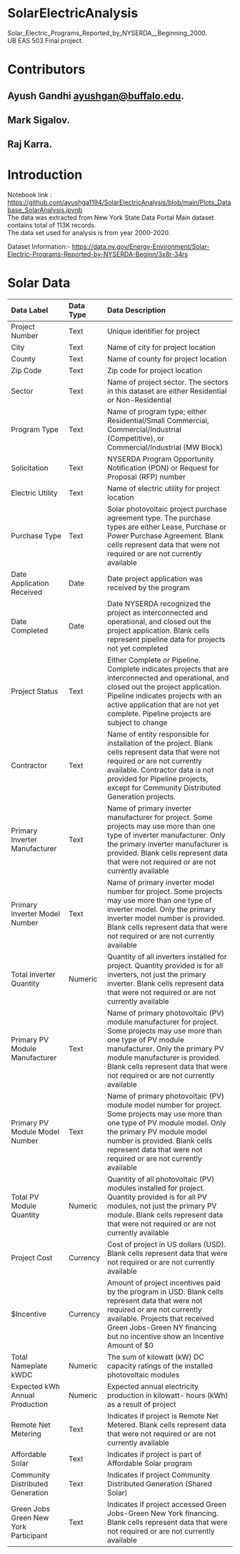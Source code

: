 # SolarElectricAnalysis
Solar_Electric_Programs_Reported_by_NYSERDA__Beginning_2000.<br/>
UB EAS 503 Final project.<br/>

# Contributors
## Ayush Gandhi ayushgan@buffalo.edu.<br/>
## Mark Sigalov.<br/>
## Raj Karra.<br/>

# Introduction
Notebook link : https://github.com/ayushga1194/SolarElectricAnalysis/blob/main/Plots_Database_SolarAnalysis.ipynb<br/>
The data was extracted from New York State Data Portal
Main dataset contains total of 113K records.<br/>
The data set used for analysis is from year 2000-2020.

Dataset Information:- https://data.ny.gov/Energy-Environment/Solar-Electric-Programs-Reported-by-NYSERDA-Beginn/3x8r-34rs

# Solar Data
| Data Label | Data Type | Data Description
| :------ |:------ | :------ |
| Project Number | Text | Unique identifier for project |
| City | Text | Name of city for project location |
| County | Text | Name of county for project location |
| Zip Code | Text | Zip code for project location |
| Sector | Text | Name of project sector. The sectors in this dataset are either Residential or Non-Residential |
| Program Type | Text | Name of program type; either Residential/Small Commercial, Commercial/Industrial (Competitive), or Commercial/Industrial (MW Block) |
| Solicitation | Text | NYSERDA Program Opportunity Notification (PON) or Request for Proposal (RFP) number |
| Electric Utility | Text | Name of electric utility for project location |
| Purchase Type | Text | Solar photovoltaic project purchase agreement type. The purchase types are either Lease, Purchase or Power Purchase Agreement. Blank cells represent data that were not required or are not currently available |
| Date Application Received | Date | Date project application was received by the program |
| Date Completed | Date | Date NYSERDA recognized the project as interconnected and operational, and closed out the project application. Blank cells represent pipeline data for projects not yet completed |
| Project Status | Text | Either Complete or Pipeline. Complete indicates projects that are interconnected and operational, and closed out the project application. Pipeline indicates projects with an active application that are not yet complete. Pipeline projects are subject to change |
| Contractor | Text | Name of entity responsible for installation of the project. Blank cells represent data that were not required or are not currently available. Contractor data is not provided for Pipeline projects, except for Community Distributed Generation projects. |
| Primary Inverter Manufacturer | Text | Name of primary inverter manufacturer for project. Some projects may use more than one type of inverter manufacturer. Only the primary inverter manufacturer is provided. Blank cells represent data that were not required or are not currently available |
| Primary Inverter Model Number | Text | Name of primary inverter model number for project. Some projects may use more than one type of inverter model. Only the primary inverter model number is provided. Blank cells represent data that were not required or are not currently available |
| Total Inverter Quantity | Numeric | Quantity of all inverters installed for project. Quantity provided is for all inverters, not just the primary inverter. Blank cells represent data that were not required or are not currently available |
| Primary PV Module Manufacturer | Text | Name of primary photovoltaic (PV) module manufacturer for project. Some projects may use more than one type of PV module manufacturer. Only the primary PV module manufacturer is provided. Blank cells represent data that were not required or are not currently available |
| Primary PV Module Model Number | Text | Name of primary photovoltaic (PV) module model number for project. Some projects may use more than one type of PV module model. Only the primary PV module model number is provided. Blank cells represent data that were not required or are not currently available |
| Total PV Module Quantity | Numeric | Quantity of all photovoltaic (PV) modules installed for project. Quantity provided is for all PV modules, not just the primary PV module. Blank cells represent data that were not required or are not currently available |
| Project Cost | Currency | Cost of project in US dollars (USD). Blank cells represent data that were not required or are not currently available |
| $Incentive | Currency | Amount of project incentives paid by the program in USD. Blank cells represent data that were not required or are not currently available. Projects that received Green Jobs-Green NY financing but no incentive show an Incentive Amount of $0 |
| Total Nameplate kWDC | Numeric | The sum of kilowatt (kW) DC capacity ratings of the installed photovoltaic modules |
| Expected kWh Annual Production | Numeric | Expected annual electricity production in kilowatt- hours (kWh) as a result of project |
| Remote Net Metering | Text | Indicates if project is Remote Net Metered. Blank cells represent data that were not required or are not currently available |
| Affordable Solar | Text | Indicates if project is part of Affordable Solar program  |
| Community Distributed Generation | Text | Indicates if project Community Distributed Generation (Shared Solar) |
| Green Jobs Green New York Participant | Text | Indicates if project accessed Green Jobs-Green New York financing. Blank cells represent data that were not required or are not currently available |
